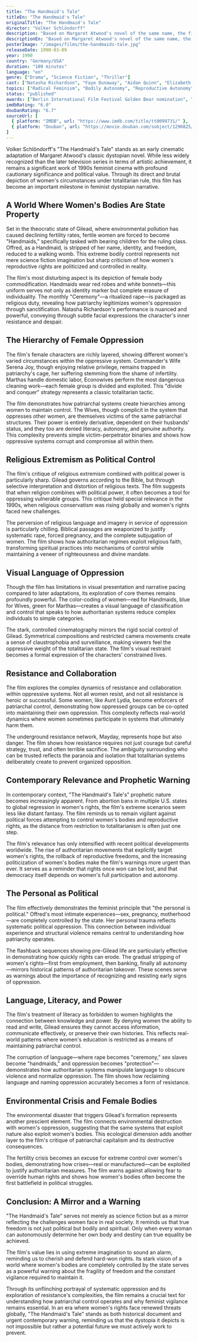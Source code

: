 ```yaml
---
title: "The Handmaid's Tale"
titleEn: "The Handmaid's Tale"
originalTitle: "The Handmaid's Tale"
director: "Volker Schlöndorff"
description: "Based on Margaret Atwood's novel of the same name, the film tells the story of a future dystopian society where women are reduced to breeding tools. It profoundly depicts women's oppression under patriarchy and the power and price of resistance."
descriptionEn: "Based on Margaret Atwood's novel of the same name, the film tells the story of a future dystopian society where women are reduced to breeding tools. It profoundly depicts women's oppression under patriarchy and the power and price of resistance."
posterImage: "/images/films/the-handmaids-tale.jpg"
releaseDate: 1990-03-09
year: 1990
country: "Germany/USA"
duration: "109 minutes"
language: "en"
genre: ["Drama", "Science Fiction", "Thriller"]
cast: ["Natasha Richardson", "Faye Dunaway", "Aidan Quinn", "Elizabeth McGovern"]
topics: ["Radical Feminism", "Bodily Autonomy", "Reproductive Autonomy", "Patriarchy Critique"]
status: "published"
awards: ["Berlin International Film Festival Golden Bear nomination", "German Film Award Best Director nomination"]
imdbRating: "6.0"
doubanRating: "6.7"
sourceUrl: [
  { platform: "IMDB", url: "https://www.imdb.com/title/tt0099731/" },
  { platform: "Douban", url: "https://movie.douban.com/subject/1296825/" }
]
---
```


Volker Schlöndorff's "The Handmaid's Tale" stands as an early cinematic adaptation of Margaret Atwood's classic dystopian novel. While less widely recognized than the later television series in terms of artistic achievement, it remains a significant work of 1990s feminist cinema with profound cautionary significance and political value. Through its direct and brutal depiction of women's circumstances under totalitarian rule, this film has become an important milestone in feminist dystopian narrative.

## A World Where Women's Bodies Are State Property

Set in the theocratic state of Gilead, where environmental pollution has caused declining fertility rates, fertile women are forced to become "Handmaids," specifically tasked with bearing children for the ruling class. Offred, as a Handmaid, is stripped of her name, identity, and freedom, reduced to a walking womb. This extreme bodily control represents not mere science fiction imagination but sharp criticism of how women's reproductive rights are politicized and controlled in reality.

The film's most disturbing aspect is its depiction of female body commodification. Handmaids wear red robes and white bonnets—this uniform serves not only as identity marker but complete erasure of individuality. The monthly "Ceremony"—a ritualized rape—is packaged as religious duty, revealing how patriarchy legitimizes women's oppression through sanctification. Natasha Richardson's performance is nuanced and powerful, conveying through subtle facial expressions the character's inner resistance and despair.

## The Hierarchy of Female Oppression

The film's female characters are richly layered, showing different women's varied circumstances within the oppressive system. Commander's Wife Serena Joy, though enjoying relative privilege, remains trapped in patriarchy's cage, her suffering stemming from the shame of infertility. Marthas handle domestic labor, Econowives perform the most dangerous cleaning work—each female group is divided and exploited. This "divide and conquer" strategy represents a classic totalitarian tactic.

The film demonstrates how patriarchal systems create hierarchies among women to maintain control. The Wives, though complicit in the system that oppresses other women, are themselves victims of the same patriarchal structures. Their power is entirely derivative, dependent on their husbands' status, and they too are denied literacy, autonomy, and genuine authority. This complexity prevents simple victim-perpetrator binaries and shows how oppressive systems corrupt and compromise all within them.

## Religious Extremism as Political Control

The film's critique of religious extremism combined with political power is particularly sharp. Gilead governs according to the Bible, but through selective interpretation and distortion of religious texts. The film suggests that when religion combines with political power, it often becomes a tool for oppressing vulnerable groups. This critique held special relevance in the 1990s, when religious conservatism was rising globally and women's rights faced new challenges.

The perversion of religious language and imagery in service of oppression is particularly chilling. Biblical passages are weaponized to justify systematic rape, forced pregnancy, and the complete subjugation of women. The film shows how authoritarian regimes exploit religious faith, transforming spiritual practices into mechanisms of control while maintaining a veneer of righteousness and divine mandate.

## Visual Language of Oppression

Though the film has limitations in visual presentation and narrative pacing compared to later adaptations, its exploration of core themes remains profoundly powerful. The color-coding of women—red for Handmaids, blue for Wives, green for Marthas—creates a visual language of classification and control that speaks to how authoritarian systems reduce complex individuals to simple categories.

The stark, controlled cinematography mirrors the rigid social control of Gilead. Symmetrical compositions and restricted camera movements create a sense of claustrophobia and surveillance, making viewers feel the oppressive weight of the totalitarian state. The film's visual restraint becomes a formal expression of the characters' constrained lives.

## Resistance and Collaboration

The film explores the complex dynamics of resistance and collaboration within oppressive systems. Not all women resist, and not all resistance is heroic or successful. Some women, like Aunt Lydia, become enforcers of patriarchal control, demonstrating how oppressed groups can be co-opted into maintaining their own oppression. This complexity reflects real-world dynamics where women sometimes participate in systems that ultimately harm them.

The underground resistance network, Mayday, represents hope but also danger. The film shows how resistance requires not just courage but careful strategy, trust, and often terrible sacrifice. The ambiguity surrounding who can be trusted reflects the paranoia and isolation that totalitarian systems deliberately create to prevent organized opposition.

## Contemporary Relevance and Prophetic Warning

In contemporary context, "The Handmaid's Tale's" prophetic nature becomes increasingly apparent. From abortion bans in multiple U.S. states to global regression in women's rights, the film's extreme scenarios seem less like distant fantasy. The film reminds us to remain vigilant against political forces attempting to control women's bodies and reproductive rights, as the distance from restriction to totalitarianism is often just one step.

The film's relevance has only intensified with recent political developments worldwide. The rise of authoritarian movements that explicitly target women's rights, the rollback of reproductive freedoms, and the increasing politicization of women's bodies make the film's warnings more urgent than ever. It serves as a reminder that rights once won can be lost, and that democracy itself depends on women's full participation and autonomy.

## The Personal as Political

The film effectively demonstrates the feminist principle that "the personal is political." Offred's most intimate experiences—sex, pregnancy, motherhood—are completely controlled by the state. Her personal trauma reflects systematic political oppression. This connection between individual experience and structural violence remains central to understanding how patriarchy operates.

The flashback sequences showing pre-Gilead life are particularly effective in demonstrating how quickly rights can erode. The gradual stripping of women's rights—first from employment, then banking, finally all autonomy—mirrors historical patterns of authoritarian takeover. These scenes serve as warnings about the importance of recognizing and resisting early signs of oppression.

## Language, Literacy, and Power

The film's treatment of literacy as forbidden to women highlights the connection between knowledge and power. By denying women the ability to read and write, Gilead ensures they cannot access information, communicate effectively, or preserve their own histories. This reflects real-world patterns where women's education is restricted as a means of maintaining patriarchal control.

The corruption of language—where rape becomes "ceremony," sex slaves become "handmaids," and oppression becomes "protection"—demonstrates how authoritarian systems manipulate language to obscure violence and normalize oppression. The film shows how reclaiming language and naming oppression accurately becomes a form of resistance.

## Environmental Crisis and Female Bodies

The environmental disaster that triggers Gilead's formation represents another prescient element. The film connects environmental destruction with women's oppression, suggesting that the same systems that exploit nature also exploit women's bodies. This ecological dimension adds another layer to the film's critique of patriarchal capitalism and its destructive consequences.

The fertility crisis becomes an excuse for extreme control over women's bodies, demonstrating how crises—real or manufactured—can be exploited to justify authoritarian measures. The film warns against allowing fear to override human rights and shows how women's bodies often become the first battlefield in political struggles.

## Conclusion: A Mirror and a Warning

"The Handmaid's Tale" serves not merely as science fiction but as a mirror reflecting the challenges women face in real society. It reminds us that true freedom is not just political but bodily and spiritual. Only when every woman can autonomously determine her own body and destiny can true equality be achieved.

The film's value lies in using extreme imagination to sound an alarm, reminding us to cherish and defend hard-won rights. Its stark vision of a world where women's bodies are completely controlled by the state serves as a powerful warning about the fragility of freedom and the constant vigilance required to maintain it.

Through its unflinching portrayal of systematic oppression and its exploration of resistance's complexities, the film remains a crucial text for understanding how patriarchal control operates and why feminist vigilance remains essential. In an era where women's rights face renewed threats globally, "The Handmaid's Tale" stands as both historical document and urgent contemporary warning, reminding us that the dystopia it depicts is not impossible but rather a potential future we must actively work to prevent.